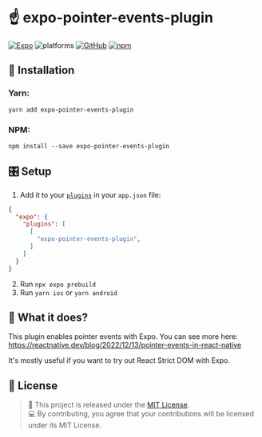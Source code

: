 # ☝️ expo-pointer-events-plugin

[![Expo][34]][35]
![platforms][7]
[![GitHub][9]][10]
[![npm][13]][14]

##  🔧 Installation
### Yarn:
```
yarn add expo-pointer-events-plugin
```
### NPM:
```
npm install --save expo-pointer-events-plugin
```

## 🎛 Setup
1. Add it to your [`plugins`](https://docs.expo.dev/config-plugins/introduction/#use-a-config-plugin) in your `app.json` file:  

```json
{
  "expo": {
    "plugins": [
      [
        "expo-pointer-events-plugin",
      ]
    ]
  }
}
```


2. Run `npx expo prebuild`
3. Run `yarn ios` or `yarn android`

## 🤔 What it does?
This plugin enables pointer events with Expo. You can see more here: https://reactnative.dev/blog/2022/12/13/pointer-events-in-react-native

It's mostly useful if you want to try out React Strict DOM with Expo.


## 📃 License

> 📃 This project is released under the [MIT License](LICENSE). \
> 💻 By contributing, you agree that your contributions will be licensed under its MIT License.

[7]: https://img.shields.io/badge/platforms-iOS-brightgreen.svg?style=flat-square&colorB=191A17
[9]: https://img.shields.io/github/license/LunatiqueCoder/expo-pointer-events-plugin
[10]: https://github.com/LunatiqueCoder/expo-pointer-events-plugin/blob/master/LICENSE
[13]: https://img.shields.io/npm/v/expo-pointer-events-plugin
[14]: https://www.npmjs.com/package/expo-pointer-events-plugin
[28]: https://www.jetbrains.com/
[33]: https://user-images.githubusercontent.com/55203625/213786907-b95dfb4b-08bf-4449-a055-72edf401da23.png
[34]: https://img.shields.io/badge/-Expo-282C34?style=flat-square&logo=expo&logoColor=#D04A37
[35]: https://expo.dev/




